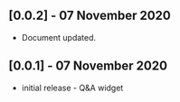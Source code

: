 ## [0.0.2] - 07 November 2020

* Document updated. 

## [0.0.1] - 07 November 2020

* initial release - Q&A widget
